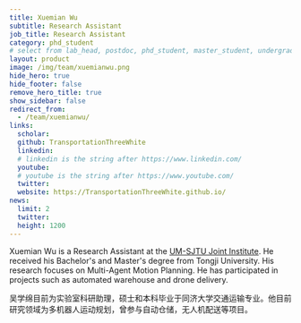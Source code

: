```yaml
---
title: Xuemian Wu
subtitle: Research Assistant
job_title: Research Assistant
category: phd_student 
# select from lab_head, postdoc, phd_student, master_student, undergraduate, staff, visitor, intern
layout: product
image: /img/team/xuemianwu.png
hide_hero: true
hide_footer: false
remove_hero_title: true
show_sidebar: false
redirect_from:
  - /team/xuemianwu/
links:
  scholar:
  github: TransportationThreeWhite
  linkedin: 
  # linkedin is the string after https://www.linkedin.com/
  youtube: 
  # youtube is the string after https://www.youtube.com/
  twitter: 
  website: https://TransportationThreeWhite.github.io/
news:
  limit: 2
  twitter: 
  height: 1200
---
```


Xuemian Wu is a Research Assistant at the [UM-SJTU Joint Institute]((https://www.ji.sjtu.edu.cn/)). He received his Bachelor's and Master's degree from Tongji University. His research focuses on Multi-Agent Motion Planning. He has participated in projects such as automated warehouse and drone delivery.

吴学绵目前为实验室科研助理，硕士和本科毕业于同济大学交通运输专业。他目前研究领域为多机器人运动规划，曾参与自动仓储，无人机配送等项目。
